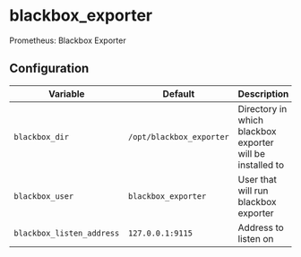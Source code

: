 # blackbox_exporter
Prometheus: Blackbox Exporter


## Configuration

| Variable                  | Default                  | Description                                               |
|---------------------------|--------------------------|-----------------------------------------------------------|
| `blackbox_dir`            | `/opt/blackbox_exporter` | Directory in which blackbox exporter will be installed to |
| `blackbox_user`           | `blackbox_exporter`      | User that will run blackbox exporter                      |
| `blackbox_listen_address` | `127.0.0.1:9115`         | Address to listen on                                      |
